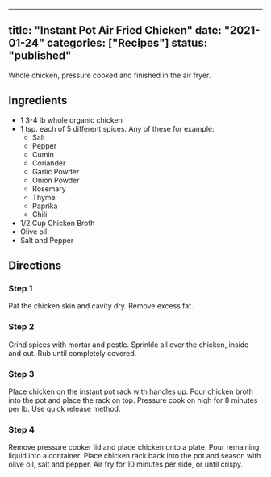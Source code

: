 
---
title: "Instant Pot Air Fried Chicken"
date: "2021-01-24"
categories: ["Recipes"]
status: "published"
---

Whole chicken, pressure cooked and finished in the air fryer.
<!-- excerpt end -->

## Ingredients
* 1 3-4 lb whole organic chicken
* 1 tsp. each of 5 different spices. Any of these for example:
  * Salt
  * Pepper
  * Cumin
  * Coriander
  * Garlic Powder
  * Onion Powder
  * Rosemary
  * Thyme  
  * Paprika
  * Chili
* 1/2 Cup Chicken Broth
* Olive oil
* Salt and Pepper

## Directions

### Step 1
Pat the chicken skin and cavity dry.  Remove excess fat. 

### Step 2
Grind spices with mortar and pestle.  Sprinkle all over the chicken, inside and out. Rub until completely covered.   

### Step 3
Place chicken on the instant pot rack with handles up.  Pour chicken broth into the pot and place the rack on top.  Pressure cook on high for 8 minutes per lb.  Use quick release method. 

### Step 4
Remove pressure cooker lid and place chicken onto a plate. Pour remaining liquid into a container. Place chicken rack back into the pot and season with olive oil, salt and pepper.  Air fry for 10 minutes per side, or until crispy. 

